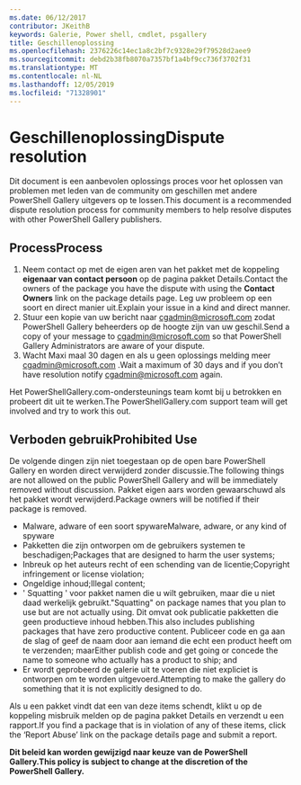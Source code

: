 ```yaml
---
ms.date: 06/12/2017
contributor: JKeithB
keywords: Galerie, Power shell, cmdlet, psgallery
title: Geschillenoplossing
ms.openlocfilehash: 2376226c14ec1a8c2bf7c9328e29f79528d2aee9
ms.sourcegitcommit: debd2b38fb8070a7357bf1a4bf9cc736f3702f31
ms.translationtype: MT
ms.contentlocale: nl-NL
ms.lasthandoff: 12/05/2019
ms.locfileid: "71328901"
---
```

# <a name="dispute-resolution"></a><span data-ttu-id="02e00-103">Geschillenoplossing</span><span class="sxs-lookup"><span data-stu-id="02e00-103">Dispute resolution</span></span>

<span data-ttu-id="02e00-104">Dit document is een aanbevolen oplossings proces voor het oplossen van problemen met leden van de community om geschillen met andere PowerShell Gallery uitgevers op te lossen.</span><span class="sxs-lookup"><span data-stu-id="02e00-104">This document is a recommended dispute resolution process for community members to help resolve disputes with other PowerShell Gallery publishers.</span></span>

## <a name="process"></a><span data-ttu-id="02e00-105">Process</span><span class="sxs-lookup"><span data-stu-id="02e00-105">Process</span></span>

1. <span data-ttu-id="02e00-106">Neem contact op met de eigen aren van het pakket met de koppeling **eigenaar van contact persoon** op de pagina pakket Details.</span><span class="sxs-lookup"><span data-stu-id="02e00-106">Contact the owners of the package you have the dispute with using the **Contact Owners** link on the package details page.</span></span>
   <span data-ttu-id="02e00-107">Leg uw probleem op een soort en direct manier uit.</span><span class="sxs-lookup"><span data-stu-id="02e00-107">Explain your issue in a kind and direct manner.</span></span>
2. <span data-ttu-id="02e00-108">Stuur een kopie van uw bericht naar [cgadmin@microsoft.com](mailto:cgadmin@microsoft.com) zodat PowerShell Gallery beheerders op de hoogte zijn van uw geschil.</span><span class="sxs-lookup"><span data-stu-id="02e00-108">Send a copy of your message to [cgadmin@microsoft.com](mailto:cgadmin@microsoft.com) so that PowerShell Gallery Administrators are aware of your dispute.</span></span>
3. <span data-ttu-id="02e00-109">Wacht Maxi maal 30 dagen en als u geen oplossings melding meer [cgadmin@microsoft.com](mailto:cgadmin@microsoft.com) .</span><span class="sxs-lookup"><span data-stu-id="02e00-109">Wait a maximum of 30 days and if you don’t have resolution notify [cgadmin@microsoft.com](mailto:cgadmin@microsoft.com) again.</span></span>

<span data-ttu-id="02e00-110">Het PowerShellGallery.com-ondersteunings team komt bij u betrokken en probeert dit uit te werken.</span><span class="sxs-lookup"><span data-stu-id="02e00-110">The PowerShellGallery.com support team will get involved and try to work this out.</span></span>

## <a name="prohibited-use"></a><span data-ttu-id="02e00-111">Verboden gebruik</span><span class="sxs-lookup"><span data-stu-id="02e00-111">Prohibited Use</span></span>

<span data-ttu-id="02e00-112">De volgende dingen zijn niet toegestaan op de open bare PowerShell Gallery en worden direct verwijderd zonder discussie.</span><span class="sxs-lookup"><span data-stu-id="02e00-112">The following things are not allowed on the public PowerShell Gallery and will be immediately removed without discussion.</span></span>  <span data-ttu-id="02e00-113">Pakket eigen aars worden gewaarschuwd als het pakket wordt verwijderd.</span><span class="sxs-lookup"><span data-stu-id="02e00-113">Package owners will be notified if their package is removed.</span></span>

- <span data-ttu-id="02e00-114">Malware, adware of een soort spyware</span><span class="sxs-lookup"><span data-stu-id="02e00-114">Malware, adware, or any kind of spyware</span></span>
- <span data-ttu-id="02e00-115">Pakketten die zijn ontworpen om de gebruikers systemen te beschadigen;</span><span class="sxs-lookup"><span data-stu-id="02e00-115">Packages that are designed to harm the user systems;</span></span>
- <span data-ttu-id="02e00-116">Inbreuk op het auteurs recht of een schending van de licentie;</span><span class="sxs-lookup"><span data-stu-id="02e00-116">Copyright infringement or license violation;</span></span>
- <span data-ttu-id="02e00-117">Ongeldige inhoud;</span><span class="sxs-lookup"><span data-stu-id="02e00-117">Illegal content;</span></span>
- <span data-ttu-id="02e00-118">' Squatting ' voor pakket namen die u wilt gebruiken, maar die u niet daad werkelijk gebruikt.</span><span class="sxs-lookup"><span data-stu-id="02e00-118">"Squatting" on package names that you plan to use but are not actually using.</span></span> <span data-ttu-id="02e00-119">Dit omvat ook publicatie pakketten die geen productieve inhoud hebben.</span><span class="sxs-lookup"><span data-stu-id="02e00-119">This also includes publishing packages that have zero productive content.</span></span>
  <span data-ttu-id="02e00-120">Publiceer code en ga aan de slag of geef de naam door aan iemand die echt een product heeft om te verzenden; maar</span><span class="sxs-lookup"><span data-stu-id="02e00-120">Either publish code and get going or concede the name to someone who actually has a product to ship; and</span></span>
- <span data-ttu-id="02e00-121">Er wordt geprobeerd de galerie uit te voeren die niet expliciet is ontworpen om te worden uitgevoerd.</span><span class="sxs-lookup"><span data-stu-id="02e00-121">Attempting to make the gallery do something that it is not explicitly designed to do.</span></span>

<span data-ttu-id="02e00-122">Als u een pakket vindt dat een van deze items schendt, klikt u op de koppeling misbruik melden op de pagina pakket Details en verzendt u een rapport.</span><span class="sxs-lookup"><span data-stu-id="02e00-122">If you find a package that is in violation of any of these items, click the ‘Report Abuse’ link on the package details page and submit a report.</span></span>

<span data-ttu-id="02e00-123">**Dit beleid kan worden gewijzigd naar keuze van de PowerShell Gallery.**</span><span class="sxs-lookup"><span data-stu-id="02e00-123">**This policy is subject to change at the discretion of the PowerShell Gallery.**</span></span>
